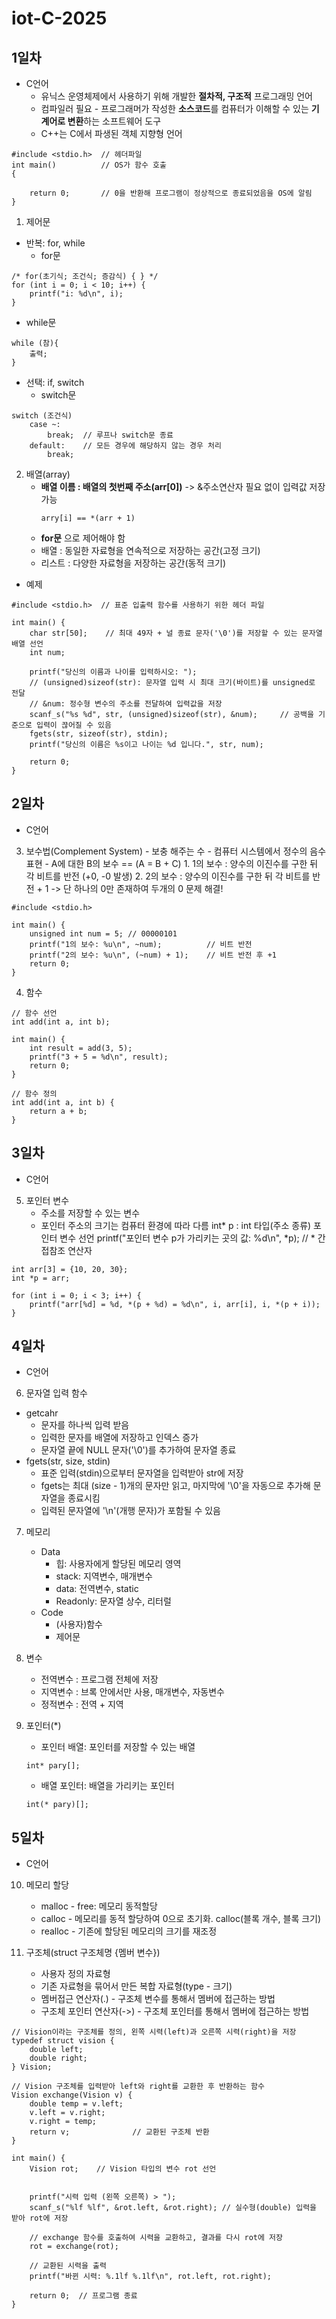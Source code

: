 # iot-C-2025
## 1일차
- C언어
    - 유닉스 운영체제에서 사용하기 위해 개발한 **절차적, 구조적** 프로그래밍 언어
    - 컴파일러 필요 - 프로그래머가 작성한 **소스코드**를 컴퓨터가 이해할 수 있는 **기계어로 변환**하는 소프트웨어 도구
    - C++는 C에서 파생된 객체 지향형 언어 

```
#include <stdio.h>  // 헤더파일
int main()          // OS가 함수 호출
{
    
    return 0;       // 0을 반환해 프로그램이 정상적으로 종료되었음을 OS에 알림
}
```

1. 제어문
- 반복: for, while
    - for문
```
/* for(초기식; 조건식; 증감식) { } */
for (int i = 0; i < 10; i++) {
	printf("i: %d\n", i);
}
```
- while문
```
while (참){
    출력;
}
```
- 선택: if, switch
    - switch문
```
switch (조건식)
    case ~:
        break;  // 루프나 switch문 종료
    default:    // 모든 경우에 해당하지 않는 경우 처리
        break;
```

2. 배열(array)
    - **배열 이름 : 배열의 첫번째 주소(arr[0])** -> &주소연산자 필요 없이 입력값 저장 가능
        ```
        arry[i] == *(arr + 1)
        ```
    - **for문** 으로 제어해야 함
    - 배열 : 동일한 자료형을 연속적으로 저장하는 공간(고정 크기)
    - 리스트 : 다양한 자료형을 저장하는 공간(동적 크기)
- 예제
```
#include <stdio.h>  // 표준 입출력 함수를 사용하기 위한 헤더 파일

int main() {
    char str[50];    // 최대 49자 + 널 종료 문자('\0')를 저장할 수 있는 문자열 배열 선언
    int num;

    printf("당신의 이름과 나이를 입력하시오: ");
    // (unsigned)sizeof(str): 문자열 입력 시 최대 크기(바이트)를 unsigned로 전달
    // &num: 정수형 변수의 주소를 전달하여 입력값을 저장   
    scanf_s("%s %d", str, (unsigned)sizeof(str), &num);     // 공백을 기준으로 입력이 끊어질 수 있음
    fgets(str, sizeof(str), stdin);
    printf("당신의 이름은 %s이고 나이는 %d 입니다.", str, num);

    return 0;
}
```

## 2일차
- C언어
3. 보수법(Complement System)
        - 보충 해주는 수 - 컴퓨터 시스템에서 정수의 음수 표현
        - A에 대한 B의 보수 == (A = B + C)
        1. 1의 보수 : 양수의 이진수를 구한 뒤 각 비트를 반전 (+0, -0 발생)
        2. 2의 보수 : 양수의 이진수를 구한 뒤 각 비트를 반전 + 1 -> 단 하나의 0만 존재하여 두개의 0 문제 해결!
```
#include <stdio.h>

int main() {
    unsigned int num = 5; // 00000101
    printf("1의 보수: %u\n", ~num);          // 비트 반전
    printf("2의 보수: %u\n", (~num) + 1);    // 비트 반전 후 +1
    return 0;
}
```
4. 함수 
```
// 함수 선언
int add(int a, int b);

int main() {
    int result = add(3, 5);
    printf("3 + 5 = %d\n", result);
    return 0;
}

// 함수 정의
int add(int a, int b) {
    return a + b;
}
```

## 3일차 
- C언어
5. 포인터 변수 
    - 주소를 저장할 수 있는 변수
    - 포인터 주소의 크기는 컴퓨터 환경에 따라 다름 
        int* p : int 타입(주소 종류) 포인터 변수 선언
        printf("포인터 변수 p가 가리키는 곳의 값: %d\n", *p);	// * 간접참조 연산자
```
int arr[3] = {10, 20, 30};
int *p = arr;

for (int i = 0; i < 3; i++) {
    printf("arr[%d] = %d, *(p + %d) = %d\n", i, arr[i], i, *(p + i));
}
```

## 4일차
- C언어
6. 문자열 입력 함수
- getcahr 
    - 문자를 하나씩 입력 받음
    - 입력한 문자를 배열에 저장하고 인덱스 증가
    - 문자열 끝에 NULL 문자('\0')를 추가하여 문자열 종료
- fgets(str, size, stdin) 
    - 표준 입력(stdin)으로부터 문자열을 입력받아 str에 저장
    - fgets는 최대 (size - 1)개의 문자만 읽고, 마지막에 '\0'을 자동으로 추가해 문자열을 종료시킴
    - 입력된 문자열에 '\n'(개행 문자)가 포함될 수 있음

7. 메모리
    - Data
        - 힙: 사용자에게 할당된 메모리 영역
        - stack: 지역변수, 매개변수
        - data: 전역변수, static
        - Readonly: 문자열 상수, 리터럴
    - Code
        - (사용자)함수
        - 제어문
        
8. 변수
    - 전역변수 : 프로그램 전체에 저장
    - 지역변수 : 브록 안에서만 사용, 매개변수, 자동변수
    - 정적변수 : 전역 + 지역

9. 포인터(*)
    - 포인터 배열: 포인터를 저장할 수 있는 배열 
    ```
    int* pary[];
    ```
    - 배열 포인터: 배열을 가리키는 포인터
    ```
    int(* pary)[];
    ```

## 5일차
- C언어
10. 메모리 할당
    - malloc - free: 메모리 동적할당
    - calloc - 메모리를 동적 할당하여 0으로 초기화. calloc(블록 개수, 블록 크기)
    - realloc - 기존에 할당된 메모리의 크기를 재조정

11. 구조체(struct 구조체명 {멤버 변수}) 
    - 사용자 정의 자료형
    - 기존 자료형을 묶어서 만든 복합 자료형(type - 크기)
    - 멤버접근 연산자(.) - 구조체 변수를 통해서 멤버에 접근하는 방법
    - 구조체 포인터 연산자(->) - 구조체 포인터를 통해서 멤버에 접근하는 방법
```
// Vision이라는 구조체를 정의, 왼쪽 시력(left)과 오른쪽 시력(right)을 저장
typedef struct vision {
    double left;
    double right;
} Vision;

// Vision 구조체를 입력받아 left와 right를 교환한 후 반환하는 함수
Vision exchange(Vision v) {
    double temp = v.left;  
    v.left = v.right;      
    v.right = temp;        
    return v;              // 교환된 구조체 반환
}

int main() {
    Vision rot;    // Vision 타입의 변수 rot 선언

    
    printf("시력 입력 (왼쪽 오른쪽) > ");
    scanf_s("%lf %lf", &rot.left, &rot.right); // 실수형(double) 입력을 받아 rot에 저장

    // exchange 함수를 호출하여 시력을 교환하고, 결과를 다시 rot에 저장
    rot = exchange(rot);

    // 교환된 시력을 출력
    printf("바뀐 시력: %.1lf %.1lf\n", rot.left, rot.right);

    return 0;  // 프로그램 종료
} 
```

